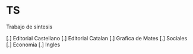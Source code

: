 # TS
Trabajo de sintesis

[.] Editorial Castellano
[.] Editorial Catalan
[.] Grafica de Mates
[.] Sociales
[.] Economia
[.] Ingles

